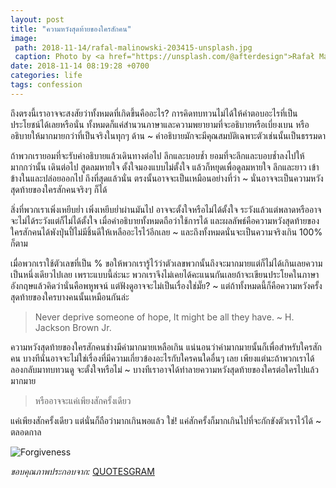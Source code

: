 ```yaml
---
layout: post
title: "ความหวังสุดท้ายของใครสักคน"
image:
 path: 2018-11-14/rafal-malinowski-203415-unsplash.jpg
 caption: Photo by <a href="https://unsplash.com/@afterdesign">Rafał Malinowski</a> on <a href="https://unsplash.com/">Unsplash</a>
date: 2018-11-14 08:19:28 +0700
categories: life
tags: confession
---
```

ถึงตรงนี้เราอาจจะสงสัยว่าทั้งหมดที่เกิดขึ้นคืออะไร? การคิดทบทวนไม่ได้ให้คำตอบอะไรที่เป็นประโยชน์ได้เลยหรือนั่น ทั้งหมดก็แค่สำนวนภาษาและความพยายามที่จะอธิบายหรือเบี่ยงเบน หรืออธิบายให้มากมายกว่าที่เป็นจริงในทุกๆ ด้าน ~ คำอธิบายมักจะมีคุณสมบัติเฉพาะตัวเช่นนั้นเป็นธรรมดา

ถ้าพวกเรายอมที่จะรับคำอธิบายแล้วเดินทางต่อไป ลึกและบอบช้ำ ยอมที่จะลึกและบอบช้ำลงไปให้มากกว่านั้น เดินต่อไป สูดลมหายใจ ตั้งใจมองแบบไม่ตั้งใจ แล้วก็หยุดเพื่อดูลมหายใจ ลึกและยาว เข้าข้างในและปล่อยออกไป ถึงที่สุดแล้วนั่น ตรงนั้นอาจจะเป็นเหมือนอย่างที่ว่า ~ นั่นอาจจะเป็นความหวังสุดท้ายของใครสักคนจริงๆ ก็ได้

สิ่งที่พวกเราเพิ่งเหยีบย่ำ เพิ่งเหยีบย่ำผ่านมันไป อาจจะตั้งใจหรือไม่ได้ตั้งใจ ระวังแล้วแต่พลาดหรืออาจจะไม่ได้ระวังแต่ก็ไม่ได้ตั้งใจ เมื่อคำอธิบายทั้งหมดถือว่าใช้การได้ และผลลัพธ์คือความหวังสุดท้ายของใครสักคนได้พังปุ่นปี้ไม่มีชิ้นดีให้เหลืออะไรไว้อีกเลย ~ และถึงทั้งหมดนั่นจะเป็นความจริงเกิน 100% ก็ตาม

เมื่อพวกเราใช้ตัวเลขที่เป็น % ขอให้พวกเรารู้ไว้ว่าตัวเลขพวกนั้นถึงจะมากมายแต่ก็ไม่ได้เกินเลยความเป็นหนึ่งเดียวไปเลย เพราะแบบนี้ล่ะนะ พวกเราจึงไม่เคยได้คะแนนกันเลยถ้าจะเขียนประโยคในภาษาอังกฤษแล้วคิดว่านั่นคือพหูพจน์ แต่ฟังดูอาจจะไม่เป็นเรื่องใช่มั๊ย? ~ แต่ถ้าทั้งหมดนี้ก็คือความหวังครั้งสุดท้ายของใครบางคนนั้นเหมือนกันล่ะ

> Never deprive someone of hope, It might be all they have. ~ H. Jackson Brown Jr.

ความหวังสุดท้ายของใครสักคนช่างมีค่ามากมายเหลือเกิน แน่นอนว่าค่ามากมายนั้นก็เพื่อสำหรับใครสักคน บางทีนั่นอาจจะไม่ใช่เรื่องที่มีความเกี่ยวข้องอะไรกับใครคนใดอื่นๆ เลย เพียงแต่นะถ้าพวกเราได้ลองกลับมาทบทวนดู จะตั้งใจหรือไม่ ~ บางทีเราอาจได้ทำลายความหวังสุดท้ายของใครต่อใครไปแล้วมากมาย

> หรืออาจจะแค่เพียงสักครั้งเดียว

แค่เพียงสักครั้งเดียว แต่นั่นก็ถือว่ามากเกินพอแล้ว ใช่! แค่สักครั้งก็มากเกินไปที่จะกักขังตัวเราไว้ได้ ~ ตลอดกาล

![Forgiveness](https://res.cloudinary.com/sdees-reallife/image/upload/c_scale,e_shadow:40,w_400/v1542160313/forgiveness.jpg)

*ขอบคุณภาพประกอบจาก:* [QUOTESGRAM](https://quotesgram.com/forgiveness-relationship-quotes/)
